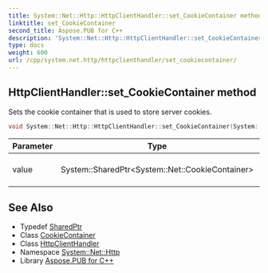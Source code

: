 ```yaml
---
title: System::Net::Http::HttpClientHandler::set_CookieContainer method
linktitle: set_CookieContainer
second_title: Aspose.PUB for C++
description: 'System::Net::Http::HttpClientHandler::set_CookieContainer method. Sets the cookie container that is used to store server cookies in C++.'
type: docs
weight: 600
url: /cpp/system.net.http/httpclienthandler/set_cookiecontainer/
---
```

## HttpClientHandler::set_CookieContainer method


Sets the cookie container that is used to store server cookies.

```cpp
void System::Net::Http::HttpClientHandler::set_CookieContainer(System::SharedPtr<System::Net::CookieContainer> value)
```


| Parameter | Type | Description |
| --- | --- | --- |
| value | System::SharedPtr\<System::Net::CookieContainer\> | The value that will be set. |

## See Also

* Typedef [SharedPtr](../../../system/sharedptr/)
* Class [CookieContainer](../../../system.net/cookiecontainer/)
* Class [HttpClientHandler](../)
* Namespace [System::Net::Http](../../)
* Library [Aspose.PUB for C++](../../../)
